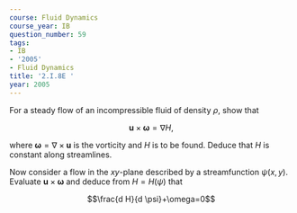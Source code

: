 ```yaml
---
course: Fluid Dynamics
course_year: IB
question_number: 59
tags:
- IB
- '2005'
- Fluid Dynamics
title: '2.I.8E '
year: 2005
---
```



For a steady flow of an incompressible fluid of density $\rho$, show that

$$\mathbf{u} \times \boldsymbol{\omega}=\nabla H,$$

where $\boldsymbol{\omega}=\nabla \times \mathbf{u}$ is the vorticity and $H$ is to be found. Deduce that $H$ is constant along streamlines.

Now consider a flow in the $x y$-plane described by a streamfunction $\psi(x, y)$. Evaluate $\mathbf{u} \times \boldsymbol{\omega}$ and deduce from $H=H(\psi)$ that

$$\frac{d H}{d \psi}+\omega=0$$
